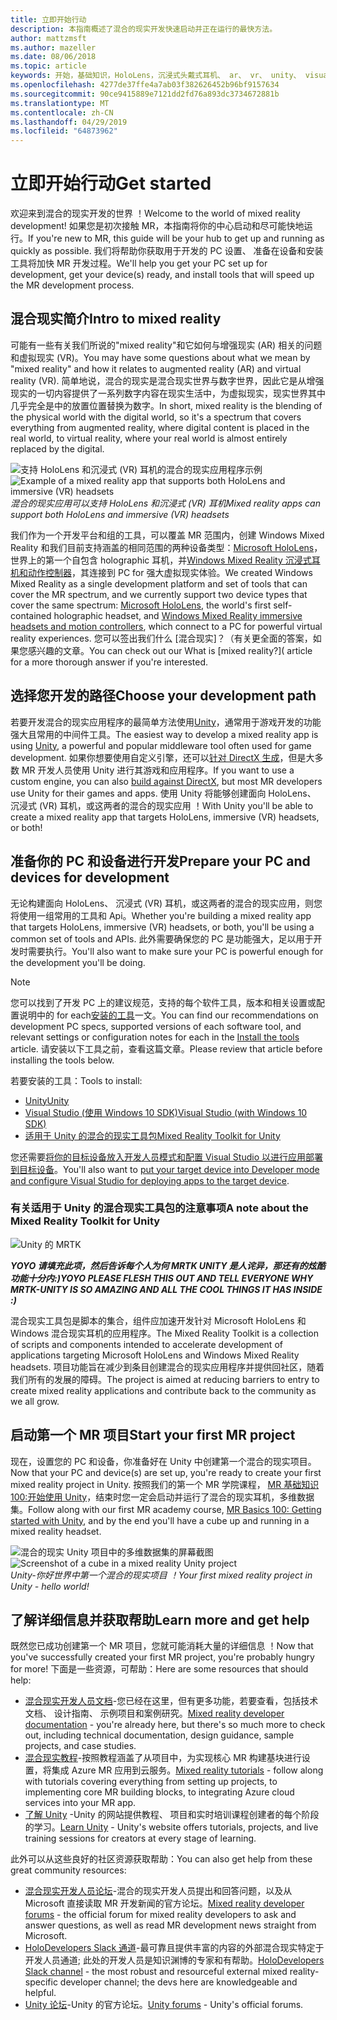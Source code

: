 ```yaml
---
title: 立即开始行动
description: 本指南概述了混合的现实开发快速启动并正在运行的最快方法。
author: mattzmsft
ms.author: mazeller
ms.date: 08/06/2018
ms.topic: article
keywords: 开始，基础知识，HoloLens，沉浸式头戴式耳机、 ar、 vr、 unity、 visual studio、 快速入门中，如何
ms.openlocfilehash: 4277de37ffe4a7ab03f382626452b96bf9157634
ms.sourcegitcommit: 90ce9415889e7121dd2fd76a893dc3734672881b
ms.translationtype: MT
ms.contentlocale: zh-CN
ms.lasthandoff: 04/29/2019
ms.locfileid: "64873962"
---
```

# <a name="get-started"></a><span data-ttu-id="77cd6-104">立即开始行动</span><span class="sxs-lookup"><span data-stu-id="77cd6-104">Get started</span></span>

<span data-ttu-id="77cd6-105">欢迎来到混合的现实开发的世界 ！</span><span class="sxs-lookup"><span data-stu-id="77cd6-105">Welcome to the world of mixed reality development!</span></span> <span data-ttu-id="77cd6-106">如果您是初次接触 MR，本指南将你的中心启动和尽可能快地运行。</span><span class="sxs-lookup"><span data-stu-id="77cd6-106">If you're new to MR, this guide will be your hub to get up and running as quickly as possible.</span></span> <span data-ttu-id="77cd6-107">我们将帮助你获取用于开发的 PC 设置、 准备在设备和安装工具将加快 MR 开发过程。</span><span class="sxs-lookup"><span data-stu-id="77cd6-107">We'll help you get your PC set up for development, get your device(s) ready, and install tools that will speed up the MR development process.</span></span> 

## <a name="intro-to-mixed-reality"></a><span data-ttu-id="77cd6-108">混合现实简介</span><span class="sxs-lookup"><span data-stu-id="77cd6-108">Intro to mixed reality</span></span>

<span data-ttu-id="77cd6-109">可能有一些有关我们所说的"mixed reality"和它如何与增强现实 (AR) 相关的问题和虚拟现实 (VR)。</span><span class="sxs-lookup"><span data-stu-id="77cd6-109">You may have some questions about what we mean by "mixed reality" and how it relates to augmented reality (AR) and virtual reality (VR).</span></span> <span data-ttu-id="77cd6-110">简单地说，混合的现实是混合现实世界与数字世界，因此它是从增强现实的一切内容提供了一系列数字内容在现实生活中，为虚拟现实，现实世界其中几乎完全是中的放置位置替换为数字。</span><span class="sxs-lookup"><span data-stu-id="77cd6-110">In short, mixed reality is the blending of the physical world with the digital world, so it's a spectrum that covers everything from augmented reality, where digital content is placed in the real world, to virtual reality, where your real world is almost entirely replaced by the digital.</span></span> 

<span data-ttu-id="77cd6-111">![支持 HoloLens 和沉浸式 (VR) 耳机的混合的现实应用程序示例](images/mr-island.png)</span><span class="sxs-lookup"><span data-stu-id="77cd6-111">![Example of a mixed reality app that supports both HoloLens and immersive (VR) headsets](images/mr-island.png)</span></span><br>
<span data-ttu-id="77cd6-112">*混合的现实应用可以支持 HoloLens 和沉浸式 (VR) 耳机*</span><span class="sxs-lookup"><span data-stu-id="77cd6-112">*Mixed reality apps can support both HoloLens and immersive (VR) headsets*</span></span>

<span data-ttu-id="77cd6-113">我们作为一个开发平台和组的工具，可以覆盖 MR 范围内，创建 Windows Mixed Reality 和我们目前支持涵盖的相同范围的两种设备类型：[Microsoft HoloLens](https://www.microsoft.com/hololens)，世界上的第一个自包含 holographic 耳机，并[Windows Mixed Reality 沉浸式耳机和动作控制器](https://www.microsoft.com/windows/windows-mixed-reality)，其连接到 PC for 强大虚拟现实体验。</span><span class="sxs-lookup"><span data-stu-id="77cd6-113">We created Windows Mixed Reality as a single development platform and set of tools that can cover the MR spectrum, and we currently support two device types that cover the same spectrum: [Microsoft HoloLens](https://www.microsoft.com/hololens), the world's first self-contained holographic headset, and [Windows Mixed Reality immersive headsets and motion controllers](https://www.microsoft.com/windows/windows-mixed-reality), which connect to a PC for powerful virtual reality experiences.</span></span> <span data-ttu-id="77cd6-114">您可以签出我们什么 [混合现实]？（有关更全面的答案，如果您感兴趣的文章。</span><span class="sxs-lookup"><span data-stu-id="77cd6-114">You can check out our What is [mixed reality?]( article for a more thorough answer if you're interested.</span></span>

## <a name="choose-your-development-path"></a><span data-ttu-id="77cd6-115">选择您开发的路径</span><span class="sxs-lookup"><span data-stu-id="77cd6-115">Choose your development path</span></span>

<span data-ttu-id="77cd6-116">若要开发混合的现实应用程序的最简单方法使用[Unity](https://unity3d.com)，通常用于游戏开发的功能强大且常用的中间件工具。</span><span class="sxs-lookup"><span data-stu-id="77cd6-116">The easiest way to develop a mixed reality app is using [Unity](https://unity3d.com), a powerful and popular middleware tool often used for game development.</span></span> <span data-ttu-id="77cd6-117">如果你想要使用自定义引擎，还可以[针对 DirectX 生成](directx-development-overview.md)，但是大多数 MR 开发人员使用 Unity 进行其游戏和应用程序。</span><span class="sxs-lookup"><span data-stu-id="77cd6-117">If you want to use a custom engine, you can also [build against DirectX](directx-development-overview.md), but most MR developers use Unity for their games and apps.</span></span> <span data-ttu-id="77cd6-118">使用 Unity 将能够创建面向 HoloLens、 沉浸式 (VR) 耳机，或这两者的混合的现实应用 ！</span><span class="sxs-lookup"><span data-stu-id="77cd6-118">With Unity you'll be able to create a mixed reality app that targets HoloLens, immersive (VR) headsets, or both!</span></span>

## <a name="prepare-your-pc-and-devices-for-development"></a><span data-ttu-id="77cd6-119">准备你的 PC 和设备进行开发</span><span class="sxs-lookup"><span data-stu-id="77cd6-119">Prepare your PC and devices for development</span></span>

<span data-ttu-id="77cd6-120">无论构建面向 HoloLens、 沉浸式 (VR) 耳机，或这两者的混合的现实应用，则您将使用一组常用的工具和 Api。</span><span class="sxs-lookup"><span data-stu-id="77cd6-120">Whether you're building a mixed reality app that targets HoloLens, immersive (VR) headsets, or both, you'll be using a common set of tools and APIs.</span></span> <span data-ttu-id="77cd6-121">此外需要确保您的 PC 是功能强大，足以用于开发时需要执行。</span><span class="sxs-lookup"><span data-stu-id="77cd6-121">You'll also want to make sure your PC is powerful enough for the development you'll be doing.</span></span> 

>[!NOTE]
><span data-ttu-id="77cd6-122">您可以找到了开发 PC 上的建议规范，支持的每个软件工具，版本和相关设置或配置说明中的 for each[安装的工具](install-the-tools.md)一文。</span><span class="sxs-lookup"><span data-stu-id="77cd6-122">You can find our recommendations on development PC specs, supported versions of each software tool, and relevant settings or configuration notes for each in the [Install the tools](install-the-tools.md) article.</span></span> <span data-ttu-id="77cd6-123">请安装以下工具之前，查看这篇文章。</span><span class="sxs-lookup"><span data-stu-id="77cd6-123">Please review that article before installing the tools below.</span></span>

<span data-ttu-id="77cd6-124">若要安装的工具：</span><span class="sxs-lookup"><span data-stu-id="77cd6-124">Tools to install:</span></span>
* [<span data-ttu-id="77cd6-125">Unity</span><span class="sxs-lookup"><span data-stu-id="77cd6-125">Unity</span></span>](https://store.unity.com/download)
* [<span data-ttu-id="77cd6-126">Visual Studio (使用 Windows 10 SDK)</span><span class="sxs-lookup"><span data-stu-id="77cd6-126">Visual Studio (with Windows 10 SDK)</span></span>](https://developer.microsoft.com/windows/downloads)
* [<span data-ttu-id="77cd6-127">适用于 Unity 的混合的现实工具包</span><span class="sxs-lookup"><span data-stu-id="77cd6-127">Mixed Reality Toolkit for Unity</span></span>](https://github.com/Microsoft/MixedRealityToolkit-Unity/blob/htk_release/GettingStarted.md)

<span data-ttu-id="77cd6-128">您还需要[将你的目标设备放入开发人员模式和配置 Visual Studio 以进行应用部署到目标设备](using-visual-studio.md)。</span><span class="sxs-lookup"><span data-stu-id="77cd6-128">You'll also want to [put your target device into Developer mode and configure Visual Studio for deploying apps to the target device](using-visual-studio.md).</span></span>

### <a name="a-note-about-the-mixed-reality-toolkit-for-unity"></a><span data-ttu-id="77cd6-129">有关适用于 Unity 的混合现实工具包的注意事项</span><span class="sxs-lookup"><span data-stu-id="77cd6-129">A note about the Mixed Reality Toolkit for Unity</span></span>

![Unity 的 MRTK](images/mrtkandunity.png)<br>

<span data-ttu-id="77cd6-131">***YOYO 请填充此项，然后告诉每个人为何 MRTK UNITY 是人诧异，那还有的炫酷功能十分内:)***</span><span class="sxs-lookup"><span data-stu-id="77cd6-131">***YOYO PLEASE FLESH THIS OUT AND TELL EVERYONE WHY MRTK-UNITY IS SO AMAZING AND ALL THE COOL THINGS IT HAS INSIDE :)***</span></span>

<span data-ttu-id="77cd6-132">混合现实工具包是脚本的集合，组件应加速开发针对 Microsoft HoloLens 和 Windows 混合现实耳机的应用程序。</span><span class="sxs-lookup"><span data-stu-id="77cd6-132">The Mixed Reality Toolkit is a collection of scripts and components intended to accelerate development of applications targeting Microsoft HoloLens and Windows Mixed Reality headsets.</span></span> <span data-ttu-id="77cd6-133">项目功能旨在减少到条目创建混合的现实应用程序并提供回社区，随着我们所有的发展的障碍。</span><span class="sxs-lookup"><span data-stu-id="77cd6-133">The project is aimed at reducing barriers to entry to create mixed reality applications and contribute back to the community as we all grow.</span></span>

## <a name="start-your-first-mr-project"></a><span data-ttu-id="77cd6-134">启动第一个 MR 项目</span><span class="sxs-lookup"><span data-stu-id="77cd6-134">Start your first MR project</span></span>

<span data-ttu-id="77cd6-135">现在，设置您的 PC 和设备，你准备好在 Unity 中创建第一个混合的现实项目。</span><span class="sxs-lookup"><span data-stu-id="77cd6-135">Now that your PC and device(s) are set up, you're ready to create your first mixed reality project in Unity.</span></span> <span data-ttu-id="77cd6-136">按照我们的第一个 MR 学院课程， [MR 基础知识 100:开始使用 Unity](holograms-100.md)，结束时您一定会启动并运行了混合的现实耳机，多维数据集。</span><span class="sxs-lookup"><span data-stu-id="77cd6-136">Follow along with our first MR academy course, [MR Basics 100: Getting started with Unity](holograms-100.md), and by the end you'll have a cube up and running in a mixed reality headset.</span></span>

<span data-ttu-id="77cd6-137">![混合的现实 Unity 项目中的多维数据集的屏幕截图](images/mr-cube.PNG)</span><span class="sxs-lookup"><span data-stu-id="77cd6-137">![Screenshot of a cube in a mixed reality Unity project](images/mr-cube.PNG)</span></span><br>
<span data-ttu-id="77cd6-138">*Unity-你好世界中第一个混合的现实项目 ！*</span><span class="sxs-lookup"><span data-stu-id="77cd6-138">*Your first mixed reality project in Unity - hello world!*</span></span>

## <a name="learn-more-and-get-help"></a><span data-ttu-id="77cd6-139">了解详细信息并获取帮助</span><span class="sxs-lookup"><span data-stu-id="77cd6-139">Learn more and get help</span></span>

<span data-ttu-id="77cd6-140">既然您已成功创建第一个 MR 项目，您就可能消耗大量的详细信息 ！</span><span class="sxs-lookup"><span data-stu-id="77cd6-140">Now that you've successfully created your first MR project, you're probably hungry for more!</span></span> <span data-ttu-id="77cd6-141">下面是一些资源，可帮助：</span><span class="sxs-lookup"><span data-stu-id="77cd6-141">Here are some resources that should help:</span></span>
* <span data-ttu-id="77cd6-142">[混合现实开发人员文档](mixed-reality.md)-您已经在这里，但有更多功能，若要查看，包括技术文档、 设计指南、 示例项目和案例研究。</span><span class="sxs-lookup"><span data-stu-id="77cd6-142">[Mixed reality developer documentation](mixed-reality.md) - you're already here, but there's so much more to check out, including technical documentation, design guidance, sample projects, and case studies.</span></span>
* <span data-ttu-id="77cd6-143">[混合现实教程](tutorials.md)-按照教程涵盖了从项目中，为实现核心 MR 构建基块进行设置，将集成 Azure MR 应用到云服务。</span><span class="sxs-lookup"><span data-stu-id="77cd6-143">[Mixed reality tutorials](tutorials.md) - follow along with tutorials covering everything from setting up projects, to implementing core MR building blocks, to integrating Azure cloud services into your MR app.</span></span>
* <span data-ttu-id="77cd6-144">[了解 Unity](https://unity3d.com/learn) -Unity 的网站提供教程、 项目和实时培训课程创建者的每个阶段的学习。</span><span class="sxs-lookup"><span data-stu-id="77cd6-144">[Learn Unity](https://unity3d.com/learn) - Unity's website offers tutorials, projects, and live training sessions for creators at every stage of learning.</span></span>

<span data-ttu-id="77cd6-145">此外可以从这些良好的社区资源获取帮助：</span><span class="sxs-lookup"><span data-stu-id="77cd6-145">You can also get help from these great community resources:</span></span>
* <span data-ttu-id="77cd6-146">[混合现实开发人员论坛](https://forums.hololens.com/)-混合的现实开发人员提出和回答问题，以及从 Microsoft 直接读取 MR 开发新闻的官方论坛。</span><span class="sxs-lookup"><span data-stu-id="77cd6-146">[Mixed reality developer forums](https://forums.hololens.com/) - the official forum for mixed reality developers to ask and answer questions, as well as read MR development news straight from Microsoft.</span></span>
* <span data-ttu-id="77cd6-147">[HoloDevelopers Slack 通道](https://holodevelopersslack.azurewebsites.net/)-最可靠且提供丰富的内容的外部混合现实特定于开发人员通道; 此处的开发人员是知识渊博的专家和有帮助。</span><span class="sxs-lookup"><span data-stu-id="77cd6-147">[HoloDevelopers Slack channel](https://holodevelopersslack.azurewebsites.net/) - the most robust and resourceful external mixed reality-specific developer channel; the devs here are knowledgeable and helpful.</span></span>
* <span data-ttu-id="77cd6-148">[Unity 论坛](https://forum.unity3d.com/)-Unity 的官方论坛。</span><span class="sxs-lookup"><span data-stu-id="77cd6-148">[Unity forums](https://forum.unity3d.com/) - Unity's official forums.</span></span>
